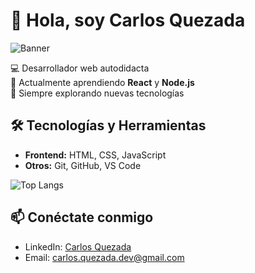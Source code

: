 # 👋 Hola, soy Carlos Quezada

![Banner]([https://i.imgur.com/Q8qOtvY.png](https://d2a5isokysfowx.cloudfront.net/wp-content/uploads/2021/01/trabajar-amazon-desarrollador-1024x582.jpg))

💻 Desarrollador web autodidacta  
🚀 Actualmente aprendiendo **React** y **Node.js**  
🌱 Siempre explorando nuevas tecnologías

## 🛠️ Tecnologías y Herramientas
- **Frontend:** HTML, CSS, JavaScript
- **Otros:** Git, GitHub, VS Code

![Top Langs](https://github-readme-stats.vercel.app/api/top-langs/?username=carlosQ2031&layout=compact&theme=radical)

## 📫 Conéctate conmigo
- LinkedIn: [Carlos Quezada](https://www.linkedin.com/in/carlos-quezada-web)
- Email: [carlos.quezada.dev@gmail.com](mailto:carlos.quezada.dev@gmail.com)
